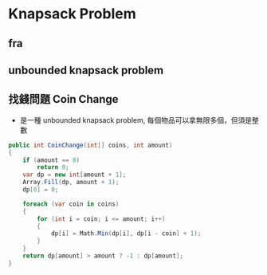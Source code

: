# Knapsack Problem

## fra

## unbounded knapsack problem

## 找錢問題 Coin Change

- 是一種 unbounded knapsack problem, 每個物品可以拿無限多個，但須是整數

```csharp
public int CoinChange(int[] coins, int amount)
{
    if (amount == 0)
        return 0;
    var dp = new int[amount + 1];
    Array.Fill(dp, amount + 1);
    dp[0] = 0;

    foreach (var coin in coins)
    {
        for (int i = coin; i <= amount; i++)
        {
            dp[i] = Math.Min(dp[i], dp[i - coin] + 1);
        }
    }
    return dp[amount] > amount ? -1 : dp[amount];
}
```